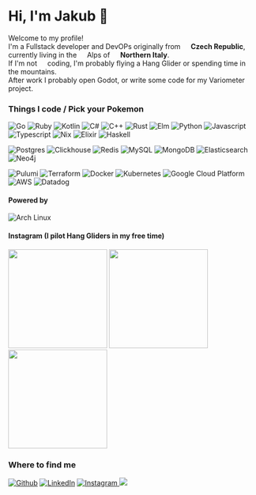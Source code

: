 <h1>Hi, I'm Jakub 👋</h1>

<p>Welcome to my profile! </br> I'm a Fullstack developer and DevOPs originally from <img src="https://emojis.slackmojis.com/emojis/images/1643511696/41954/czech-republic.gif?1643511696" width="13"/> <b>Czech Republic</b>, currently living in the <img src="https://cdn-icons-png.flaticon.com/128/9140/9140319.png" width="13"/> Alps of <img src="https://cdn-icons-png.flaticon.com/128/3373/3373278.png" width="13"> <b>Northern Italy</b>. </br>
    If I'm not <img src="https://emojis.slackmojis.com/emojis/images/1643514532/5264/coding.gif?1643514532" width="13" /> coding, I'm probably flying a Hang Glider or spending time in the mountains. </br>
    After work I probably open Godot, or write some code for my Variometer project.
</p>
<h3>Things I code / Pick your Pokemon</h3>
<p>
<p>
    <img alt="Go" src="https://img.shields.io/badge/go-%2300ADD8.svg?style=for-the-badge&logo=go&logoColor=white" />
    <img alt="Ruby" src="https://img.shields.io/badge/ruby-%23CC342D.svg?style=for-the-badge&logo=ruby&logoColor=white" />
    <img alt="Kotlin" src="https://img.shields.io/badge/kotlin-%237F52FF.svg?style=for-the-badge&logo=kotlin&logoColor=white" />
    <img alt="C#" src="https://img.shields.io/badge/c%23-%23239120.svg?style=for-the-badge&logo=csharp&logoColor=white" />
    <img alt="C++" src="https://img.shields.io/badge/c++-%2300599C.svg?style=for-the-badge&logo=c%2B%2B&logoColor=white" />
    <img alt="Rust" src="https://img.shields.io/badge/rust-%23000000.svg?style=for-the-badge&logo=rust&logoColor=white" />
    <img alt="Elm" src="https://img.shields.io/badge/Elm-60B5CC?style=for-the-badge&logo=elm&logoColor=white" />
    <img alt="Python" src="https://img.shields.io/badge/python-3670A0?style=for-the-badge&logo=python&logoColor=ffdd54" />
    <img alt="Javascript" src="https://img.shields.io/badge/javascript-%23323330.svg?style=for-the-badge&logo=javascript&logoColor=%23F7DF1E" />
    <img alt="Typescript" src="https://img.shields.io/badge/typescript-%23007ACC.svg?style=for-the-badge&logo=typescript&logoColor=white" />
    <img alt="Nix" src="https://img.shields.io/badge/NIX-5277C3.svg?style=for-the-badge&logo=NixOS&logoColor=white" />
    <img alt="Elixir" src="https://img.shields.io/badge/elixir-%234B275F.svg?style=for-the-badge&logo=elixir&logoColor=white" />
    <img alt="Haskell" src="https://img.shields.io/badge/Haskell-5e5086?style=for-the-badge&logo=haskell&logoColor=white" />
</p>
<p>
    <img alt="Postgres" src="https://img.shields.io/badge/postgres-%23316192.svg?style=for-the-badge&logo=postgresql&logoColor=white" />
    <img alt="Clickhouse" src="https://img.shields.io/badge/ClickHouse-FFCC01?style=for-the-badge&logo=clickhouse&logoColor=white" />
    <img alt="Redis" src="https://img.shields.io/badge/redis-%23DD0031.svg?style=for-the-badge&logo=redis&logoColor=white" />
    <img alt="MySQL" src="https://img.shields.io/badge/mysql-4479A1.svg?style=for-the-badge&logo=mysql&logoColor=white" />
    <img alt="MongoDB" src="https://img.shields.io/badge/MongoDB-%234ea94b.svg?style=for-the-badge&logo=mongodb&logoColor=white" />
    <img alt="Elasticsearch" src="https://img.shields.io/badge/elasticsearch-%23005571.svg?style=for-the-badge&logo=elasticsearch&logoColor=white" />
    <img alt="Neo4j" src="https://img.shields.io/badge/Neo4j-008CC1?style=for-the-badge&logo=neo4j&logoColor=white" />
</p>
<p>
    <img alt="Pulumi" src="https://img.shields.io/badge/Pulumi-1A2F3C?style=for-the-badge&logo=pulumi&logoColor=white" />
    <img alt="Terraform" src="https://img.shields.io/badge/terraform-%235835CC.svg?style=for-the-badge&logo=terraform&logoColor=white" />
    <img alt="Docker" src="https://img.shields.io/badge/docker-%230db7ed.svg?style=for-the-badge&logo=docker&logoColor=white" />
    <img alt="Kubernetes" src="https://img.shields.io/badge/kubernetes-%23326ce5.svg?style=for-the-badge&logo=kubernetes&logoColor=white" />
    <img alt="Google Cloud Platform" src="https://img.shields.io/badge/Google Cloud-%234285F4.svg?style=for-the-badge&logo=google-cloud&logoColor=white" />
    <img alt="AWS" src="https://img.shields.io/badge/AWS-%23FF9900.svg?style=for-the-badge&logo=amazon-aws&logoColor=white" />
    <img alt="Datadog" src="https://img.shields.io/badge/datadog-%23632CA6.svg?style=for-the-badge&logo=datadog&logoColor=white" />
</p>
<h4>Powered by</h4>
<p>
    <img alt="Arch Linux" src="https://img.shields.io/badge/Arch%20Linux-1793D1?logo=arch-linux&logoColor=fff&style=for-the-badge" />
</p>
<h4>Instagram (I pilot Hang Gliders in my free time)</h4>
<p><img width="200" src="https://s2.imginn.com/487084532_18493227829038757_3587190477034206939_n.jpg?t51.2885-15/487084532_18493227829038757_3587190477034206939_n.jpg?stp=c243.0.953.953a_dst-jpg_e15_s320x320_tt6&efg=eyJ2ZW5jb2RlX3RhZyI6ImltYWdlX3VybGdlbi4xNDQweDk1My5zZHIuZjc1NzYxLmRlZmF1bHRfaW1hZ2UifQ&_nc_ht=scontent-iad3-1.cdninstagram.com&_nc_cat=101&_nc_oc=Q6cZ2QGsS6szBci3VtznIzsI0RUcQhQhogP2NOmlyA8MatPSefsKXu6mmE5eTyTixaVnHUrS_Hx1P1odNF7TC0eZ2_GD&_nc_ohc=XaX6j_GNlsoQ7kNvwE0YkSd&_nc_gid=crWkc9nXgJTxWjS5XWnwfw&edm=AOQ1c0wBAAAA&ccb=7-5&oh=00_AfHFSRlCWpt9Usbg6Lzu-7RPJJDYwveTlgK7kMplX5tebg&oe=68055C6B&_nc_sid=8b3546" /> <img width="200" src="https://s2.imginn.com/486762002_18493199440038757_2533940956231935729_n.jpg?t51.2885-15/486762002_18493199440038757_2533940956231935729_n.jpg?stp=c0.280.720.720a_dst-jpg_e15_s320x320_tt6&_nc_ht=scontent-iad3-1.cdninstagram.com&_nc_cat=101&_nc_oc=Q6cZ2QGsS6szBci3VtznIzsI0RUcQhQhogP2NOmlyA8MatPSefsKXu6mmE5eTyTixaVnHUrS_Hx1P1odNF7TC0eZ2_GD&_nc_ohc=0R_RsZq-PgMQ7kNvwFcYzQ8&_nc_gid=crWkc9nXgJTxWjS5XWnwfw&edm=AOQ1c0wBAAAA&ccb=7-5&oh=00_AfGurs_7f7M4vibKnQinfzREPBK7ST244gVuQk9Tnkr_QA&oe=68056975&_nc_sid=8b3546" /> <img width="200" src="https://s2.imginn.com/313602083_1083582532355010_4174011811627901768_n.jpg?t51.29350-15/313602083_1083582532355010_4174011811627901768_n.jpg?stp=c0.180.1440.1440a_dst-jpg_e35_s640x640_sh0.08_tt6&_nc_ht=scontent-iad3-2.cdninstagram.com&_nc_cat=106&_nc_oc=Q6cZ2QGsS6szBci3VtznIzsI0RUcQhQhogP2NOmlyA8MatPSefsKXu6mmE5eTyTixaVnHUrS_Hx1P1odNF7TC0eZ2_GD&_nc_ohc=MKTmDYLXjqMQ7kNvwE_biR9&_nc_gid=crWkc9nXgJTxWjS5XWnwfw&edm=AOQ1c0wBAAAA&ccb=7-5&ig_cache_key=Mjk2MDQyMTg0NTk5MjAxMDM5Mg%3D%3D.3.c-ccb7-5&oh=00_AfEqVfglm80gK5Hb6Ab3_jlTUtKf03eeiRIjv6ae-6y3Jg&oe=68058EC6&_nc_sid=8b3546" /></p>
<h3>Where to find me</h3>
<p><a href="https://github.com/kubaracek" target="_blank"><img alt="Github" src="https://img.shields.io/badge/GitHub-%2312100E.svg?&style=for-the-badge&logo=Github&logoColor=white" /></a> <a href="https://www.linkedin.com/in/jakubracek" target="_blank"><img alt="LinkedIn" src="https://img.shields.io/badge/linkedin-%230077B5.svg?style=for-the-badge&logo=linkedin&logoColor=white" /></a> <a href="https://www.instagram.com/_kubaracek_" target="_blank"><img alt="Instagram" src="https://img.shields.io/badge/Instagram-%23E4405F.svg?style=for-the-badge&logo=Instagram&logoColor=white" /> </a><a href="mailto:github@jakubracek.net"><img src="https://img.shields.io/badge/Gmail-D14836?style=for-the-badge&logo=gmail&logoColor=white" /> </a>
</p>